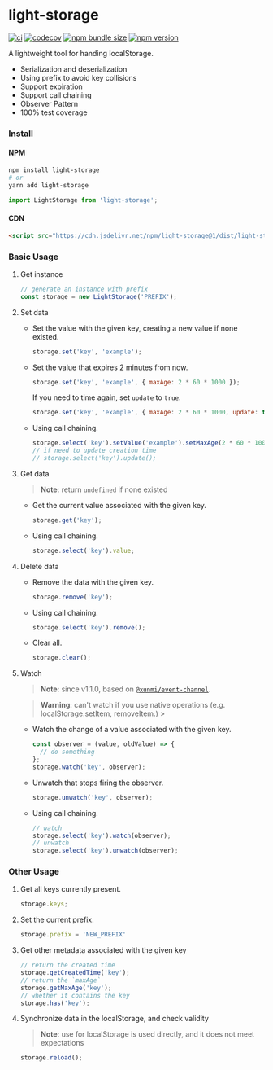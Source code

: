 # light-storage

[![ci](https://img.shields.io/github/workflow/status/xunmi1/light-storage/CI?style=flat-square)](https://github.com/xunmi1/light-storage/actions?query=workflow%3ACI)
[![codecov](https://img.shields.io/codecov/c/github/xunmi1/light-storage?style=flat-square)](https://codecov.io/gh/xunmi1/light-storage)
[![npm bundle size](https://img.shields.io/bundlephobia/min/light-storage?style=flat-square)](https://www.npmjs.com/package/light-storage)
[![npm version](https://img.shields.io/npm/v/light-storage?&style=flat-square)](https://www.npmjs.com/package/light-storage)

A lightweight tool for handing localStorage.

- Serialization and deserialization
- Using prefix to avoid key collisions
- Support expiration
- Support call chaining
- Observer Pattern
- 100% test coverage

### Install

#### NPM
```bash
npm install light-storage
# or
yarn add light-storage
```
```js
import LightStorage from 'light-storage';
```
#### CDN
```html
<script src="https://cdn.jsdelivr.net/npm/light-storage@1/dist/light-storage.umd.min.js"></script>
```

### Basic Usage

1. Get instance

   ```js
   // generate an instance with prefix
   const storage = new LightStorage('PREFIX');
   ```

2. Set data

   - Set the value with the given key, creating a new value if none existed.

     ```js
     storage.set('key', 'example');
     ```

   - Set the value that expires 2 minutes from now.

     ```js
     storage.set('key', 'example', { maxAge: 2 * 60 * 1000 });
     ```

     If you need to time again, set `update` to `true`.

     ```js
     storage.set('key', 'example', { maxAge: 2 * 60 * 1000, update: true });
     ```

   - Using call chaining.

     ```js
     storage.select('key').setValue('example').setMaxAge(2 * 60 * 1000);
     // if need to update creation time
     // storage.select('key').update();
     ```

3. Get data

   > **Note**: return `undefined` if none existed

   - Get the current value associated with the given key.

     ```js
     storage.get('key');
     ```
     
   - Using call chaining.

     ```js
     storage.select('key').value;
     ```

4. Delete data

   - Remove the data with the given key.

     ```js
     storage.remove('key');
     ```

   - Using call chaining.

     ```js
     storage.select('key').remove();
     ```

   - Clear all.

     ```js
     storage.clear();
     ```

5. Watch

   > **Note**: since v1.1.0, based on [`@xunmi/event-channel`](https://github.com/xunmi1/event-channel).
   
   > **Warning**: can't watch if you use native operations (e.g. localStorage.setItem, removeItem.) 
                                                                                                                          >
   - Watch the change of a value associated with the given key.
   
     ```js
     const observer = (value, oldValue) => {
       // do something
     };
     storage.watch('key', observer);
     ```
   
   - Unwatch that stops firing the observer.
   
     ```js
     storage.unwatch('key', observer);
     ```
   
   - Using call chaining.
   
     ```js
     // watch
     storage.select('key').watch(observer);
     // unwatch
     storage.select('key').unwatch(observer);
     ```
   
### Other Usage
1. Get all keys currently present.

   ```js
   storage.keys;
   ```

2. Set the current prefix.

   ```js
   storage.prefix = 'NEW_PREFIX'
   ```

3. Get other metadata associated with the given key

   ```js
   // return the created time
   storage.getCreatedTime('key');
   // return the `maxAge`
   storage.getMaxAge('key');
   // whether it contains the key
   storage.has('key');
   ```
   
4. Synchronize data in the localStorage, and check validity

   > **Note**: use for localStorage is used directly, and it does not meet expectations

   ```js
   storage.reload();
   ```
